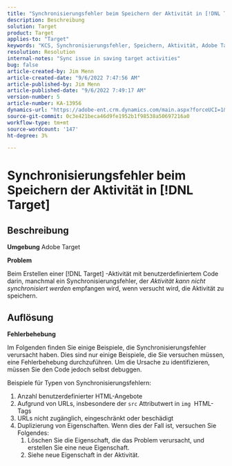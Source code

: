 ```yaml
---
title: "Synchronisierungsfehler beim Speichern der Aktivität in [!DNL Target]"
description: Beschreibung
solution: Target
product: Target
applies-to: "Target"
keywords: "KCS, Synchronisierungsfehler, Speichern, Aktivität, Adobe Target, Fehlerbehebung"
resolution: Resolution
internal-notes: "Sync issue in saving target activities"
bug: false
article-created-by: Jim Menn
article-created-date: "9/6/2022 7:47:56 AM"
article-published-by: Jim Menn
article-published-date: "9/6/2022 7:49:17 AM"
version-number: 5
article-number: KA-13956
dynamics-url: "https://adobe-ent.crm.dynamics.com/main.aspx?forceUCI=1&pagetype=entityrecord&etn=knowledgearticle&id=e765de36-b82d-ed11-9db1-0022480866ad"
source-git-commit: 0c3e421beca46d9fe1952b1f98538a50697216a0
workflow-type: tm+mt
source-wordcount: '147'
ht-degree: 3%

---
```


# Synchronisierungsfehler beim Speichern der Aktivität in [!DNL Target]

## Beschreibung


<b>Umgebung</b>
Adobe Target

<b>Problem</b>

Beim Erstellen einer [!DNL Target] -Aktivität mit benutzerdefiniertem Code darin, manchmal ein Synchronisierungsfehler, der *Aktivität kann nicht synchronisiert werden* empfangen wird, wenn versucht wird, die Aktivität zu speichern.


## Auflösung


<b>Fehlerbehebung</b>

Im Folgenden finden Sie einige Beispiele, die Synchronisierungsfehler verursacht haben.
Dies sind nur einige Beispiele, die Sie versuchen müssen, eine Fehlerbehebung durchzuführen. Um die Ursache zu identifizieren, müssen Sie den Code jedoch selbst debuggen.

Beispiele für Typen von Synchronisierungsfehlern:

1. Anzahl benutzerdefinierter HTML-Angebote
2. Aufgrund von URLs, insbesondere der `src` Attributwert in `img`  HTML-Tags
3. URLs nicht zugänglich, eingeschränkt oder beschädigt
4. Duplizierung von Eigenschaften. Wenn dies der Fall ist, versuchen Sie Folgendes:
   1. Löschen Sie die Eigenschaft, die das Problem verursacht, und erstellen Sie eine neue Eigenschaft.
   2. Siehe neue Eigenschaft in der Aktivität.


